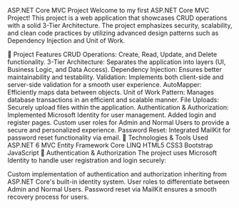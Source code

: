 ASP.NET Core MVC Project
Welcome to my first ASP.NET Core MVC Project! This project is a web application that showcases CRUD operations with a solid 3-Tier Architecture. 
The project emphasizes security, scalability, and clean code practices by utilizing advanced design patterns such as Dependency Injection and Unit of Work.

🚀 Project Features
CRUD Operations: Create, Read, Update, and Delete functionality.
3-Tier Architecture: Separates the application into layers (UI, Business Logic, and Data Access).
Dependency Injection: Ensures better maintainability and testability.
Validation: Implements both client-side and server-side validation for a smooth user experience.
AutoMapper: Efficiently maps data between objects.
Unit of Work Pattern: Manages database transactions in an efficient and scalable manner.
File Uploads: Securely upload files within the application.
Authentication & Authorization:
Implemented Microsoft Identity for user management.
Added login and register pages.
Custom user roles for Admin and Normal Users to provide a secure and personalized experience.
Password Reset: Integrated MailKit for password reset functionality via email.
🔧 Technologies & Tools Used
ASP.NET 6 MVC
Entity Framework Core
LINQ
HTML5
CSS3
Bootstrap
JavaScript
📧 Authentication & Authorization
The project uses Microsoft Identity to handle user registration and login securely:

Custom implementation of authentication and authorization inheriting from ASP.NET Core's built-in identity system.
User roles to differentiate between Admin and Normal Users.
Password reset via MailKit ensures a smooth recovery process for users.
